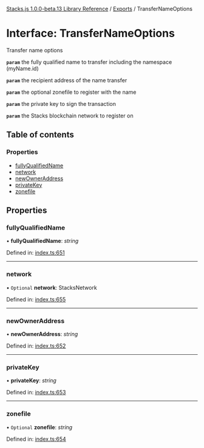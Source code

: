 [Stacks.js 1.0.0-beta.13 Library Reference](../README.md) / [Exports](../modules.md) / TransferNameOptions

# Interface: TransferNameOptions

Transfer name options

**`param`** the fully qualified name to transfer including the
                                       namespace (myName.id)

**`param`** the recipient address of the name transfer

**`param`** the optional zonefile to register with the name

**`param`** the private key to sign the transaction

**`param`** the Stacks blockchain network to register on

## Table of contents

### Properties

- [fullyQualifiedName](transfernameoptions.md#fullyqualifiedname)
- [network](transfernameoptions.md#network)
- [newOwnerAddress](transfernameoptions.md#newowneraddress)
- [privateKey](transfernameoptions.md#privatekey)
- [zonefile](transfernameoptions.md#zonefile)

## Properties

### fullyQualifiedName

• **fullyQualifiedName**: *string*

Defined in: [index.ts:651](https://github.com/blockstack/stacks.js/blob/master/packages/bns/src/index.ts#L651)

___

### network

• `Optional` **network**: StacksNetwork

Defined in: [index.ts:655](https://github.com/blockstack/stacks.js/blob/master/packages/bns/src/index.ts#L655)

___

### newOwnerAddress

• **newOwnerAddress**: *string*

Defined in: [index.ts:652](https://github.com/blockstack/stacks.js/blob/master/packages/bns/src/index.ts#L652)

___

### privateKey

• **privateKey**: *string*

Defined in: [index.ts:653](https://github.com/blockstack/stacks.js/blob/master/packages/bns/src/index.ts#L653)

___

### zonefile

• `Optional` **zonefile**: *string*

Defined in: [index.ts:654](https://github.com/blockstack/stacks.js/blob/master/packages/bns/src/index.ts#L654)
